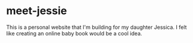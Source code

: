 # meet-jessie

This is a personal website that I'm building for my daughter Jessica. I felt like creating an online baby book would be a cool idea.
